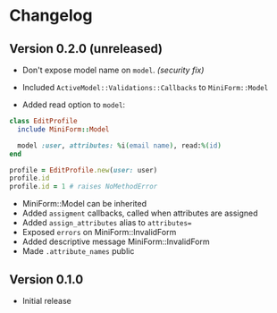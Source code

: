 # Changelog

## Version 0.2.0 (unreleased)

* Don't expose model name on `model`. _(security fix)_

* Included `ActiveModel::Validations::Callbacks` to `MiniForm::Model`

* Added read option to `model`:

```ruby
class EditProfile
  include MiniForm::Model

  model :user, attributes: %i(email name), read:%(id)
end

profile = EditProfile.new(user: user)
profile.id
profile.id = 1 # raises NoMethodError
```


* MiniForm::Model can be inherited
* Added `assigment` callbacks, called when attributes are assigned
* Added `assign_attributes` alias to `attributes=`
* Exposed `errors` on MiniForm::InvalidForm
* Added descriptive message MiniForm::InvalidForm
* Made `.attribute_names` public

## Version 0.1.0

* Initial release

